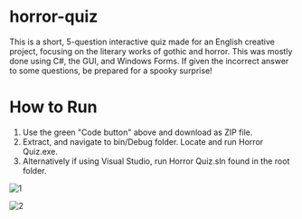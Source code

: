 # horror-quiz
This is a short, 5-question interactive quiz made for an English creative project, focusing on the literary works of gothic and horror. 
This was mostly done using C#, the GUI, and Windows Forms. If given the incorrect answer to some questions, be prepared for a spooky surprise!


# How to Run
1. Use the green "Code button" above and download as ZIP file.
2. Extract, and navigate to bin/Debug folder. Locate and run Horror Quiz.exe.
3. Alternatively if using Visual Studio, run Horror Quiz.sln found in the root folder.


![1](https://github.com/sunny-band/active-directory-home-lab/assets/144818374/067c270e-030c-4c36-9145-f8bd670c69a3)

![2](https://github.com/sunny-band/active-directory-home-lab/assets/144818374/e4ca95c7-6bb5-4f00-ae8e-f86bc0ca2b1b)
